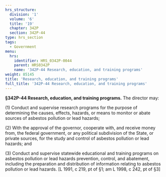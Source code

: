 ```yaml
---
hrs_structure:
  division: '1'
  volume: '6'
  title: '19'
  chapter: 342P
  section: 342P-44
type: hrs_section
tags:
  - Government
menu:
  hrs:
    identifier: HRS_0342P-0044
    parent: HRS0342P
    name: '342P-44 Research, education, and training programs'
weight: 85145
title: 'Research, education, and training programs'
full_title: '342P-44 Research, education, and training programs'
---
```

**§342P-44 Research, education, and training programs.** The director may:

(1) Conduct and supervise research programs for the purpose of determining the causes, effects, hazards, or means to monitor or abate sources of asbestos pollution or lead hazards;

(2) With the approval of the governor, cooperate with, and receive money from, the federal government, or any political subdivision of the State, or private sources, for the study and control of asbestos pollution or lead hazards; and

(3) Conduct and supervise statewide educational and training programs on asbestos pollution or lead hazards prevention, control, and abatement, including the preparation and distribution of information relating to asbestos pollution or lead hazards. [L 1991, c 219, pt of §1; am L 1998, c 242, pt of §3]